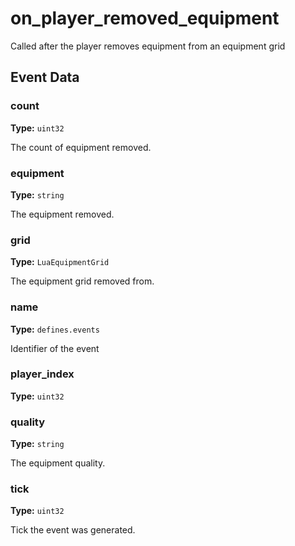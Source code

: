 # on_player_removed_equipment

Called after the player removes equipment from an equipment grid

## Event Data

### count

**Type:** `uint32`

The count of equipment removed.

### equipment

**Type:** `string`

The equipment removed.

### grid

**Type:** `LuaEquipmentGrid`

The equipment grid removed from.

### name

**Type:** `defines.events`

Identifier of the event

### player_index

**Type:** `uint32`

### quality

**Type:** `string`

The equipment quality.

### tick

**Type:** `uint32`

Tick the event was generated.

